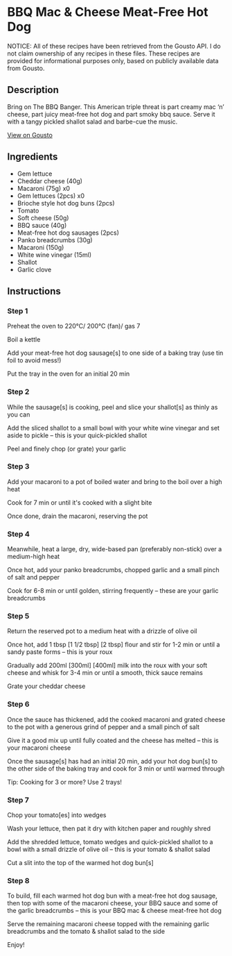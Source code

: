 # BBQ Mac & Cheese Meat-Free Hot Dog

NOTICE: All of these recipes have been retrieved from the Gousto API. I do not claim ownership of any recipes in these files. These recipes are provided for informational purposes only, based on publicly available data from Gousto.

## Description

Bring on The BBQ Banger. This American triple threat is part creamy mac ‘n’ cheese, part juicy meat-free hot dog and part smoky bbq sauce. Serve it with a tangy pickled shallot salad and barbe-cue the music.

[View on Gousto](https://www.gousto.co.uk/recipes/cookbook/bbq-mac-cheese-meat-free-hot-dog)

## Ingredients

- Gem lettuce
- Cheddar cheese (40g)
- Macaroni (75g) x0
- Gem lettuces (2pcs) x0
- Brioche style hot dog buns (2pcs)
- Tomato
- Soft cheese (50g)
- BBQ sauce (40g)
- Meat-free hot dog sausages (2pcs)
- Panko breadcrumbs (30g)
- Macaroni (150g)
- White wine vinegar (15ml)
- Shallot
- Garlic clove

## Instructions


### Step 1

Preheat the oven to 220°C/ 200°C (fan)/ gas 7

Boil a kettle

Add your meat-free hot dog sausage[s] to one side of a baking tray (use tin foil to avoid mess!)

Put the tray in the oven for an initial 20 min


### Step 2

While the sausage[s] is cooking, peel and slice your shallot[s] as thinly as you can

Add the sliced shallot to a small bowl with your white wine vinegar and set aside to pickle – this is your quick-pickled shallot

Peel and finely chop (or grate) your garlic


### Step 3

Add your macaroni to a pot of boiled water and bring to the boil over a high heat

Cook for 7 min or until it's cooked with a slight bite

Once done, drain the macaroni, reserving the pot


### Step 4

Meanwhile, heat a large, dry, wide-based pan (preferably non-stick) over a medium-high heat

Once hot, add your panko breadcrumbs, chopped garlic and a small pinch of salt and pepper

Cook for 6-8 min or until golden, stirring frequently – these are your garlic breadcrumbs


### Step 5

Return the reserved pot to a medium heat with a drizzle of olive oil

Once hot, add 1 tbsp <span class="text-purple">[1 1/2 tbsp]</span> <span class="text-danger">[2 tbsp]</span> flour and stir for 1-2 min or until a sandy paste forms – this is your roux

Gradually add 200ml <span class="text-purple">[300ml]</span> <span class="text-danger">[400ml]</span> milk into the roux with your soft cheese and whisk for 3-4 min or until a smooth, thick sauce remains

Grate your cheddar cheese


### Step 6

Once the sauce has thickened, add the cooked macaroni and grated cheese to the pot with a generous grind of pepper and a small pinch of salt

Give it a good mix up until fully coated and the cheese has melted – this is your macaroni cheese

Once the sausage[s] has had an initial 20 min, add your hot dog bun[s] to the other side of the baking tray and cook for 3 min or until warmed through

Tip: Cooking for 3 or more? Use 2 trays!


### Step 7

Chop your tomato[es] into wedges

Wash your lettuce, then pat it dry with kitchen paper and roughly shred

Add the shredded lettuce, tomato wedges and quick-pickled shallot to a bowl with a small drizzle of olive oil – this is your tomato & shallot salad

Cut a slit into the top of the warmed hot dog bun[s]

### Step 8

To build, fill each warmed hot dog bun with a meat-free hot dog sausage, then top with some of the macaroni cheese, your BBQ sauce and some of the garlic breadcrumbs – this is your BBQ mac & cheese meat-free hot dog

Serve the remaining macaroni cheese topped with the remaining garlic breadcrumbs and the tomato & shallot salad to the side

Enjoy!

